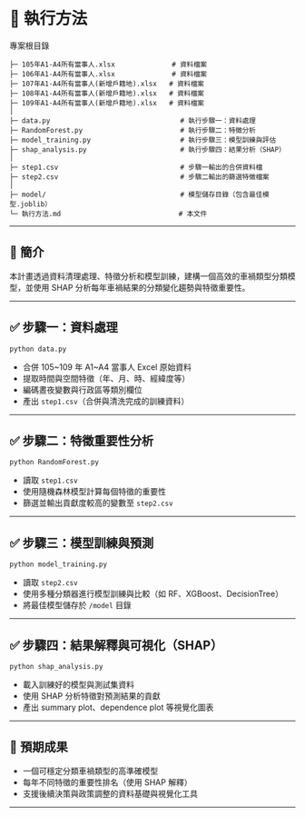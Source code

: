 # 📌 執行方法

專案根目錄

```
├─ 105年A1-A4所有當事人.xlsx              # 資料檔案
├─ 106年A1-A4所有當事人.xlsx              # 資料檔案
├─ 107年A1-A4所有當事人(新增戶籍地).xlsx   # 資料檔案
├─ 108年A1-A4所有當事人(新增戶籍地).xlsx   # 資料檔案
├─ 109年A1-A4所有當事人(新增戶籍地).xlsx   # 資料檔案
│
├─ data.py                                # 執行步驟一：資料處理
├─ RandomForest.py                        # 執行步驟二：特徵分析
├─ model_training.py                      # 執行步驟三：模型訓練與評估
├─ shap_analysis.py                       # 執行步驟四：結果分析（SHAP）
│
├─ step1.csv                              # 步驟一輸出的合併資料檔
├─ step2.csv                              # 步驟二輸出的篩選特徵檔案
│
├─ model/                                 # 模型儲存目錄（包含最佳模型.joblib）
└─ 執行方法.md                             # 本文件
```

---

## 📘 簡介

本計畫透過資料清理處理、特徵分析和模型訓練，建構一個高效的車禍類型分類模型，並使用 SHAP 分析每年車禍結果的分類變化趨勢與特徵重要性。

---

## ✅ 步驟一：資料處理

```
python data.py
```

- 合併 105~109 年 A1~A4 當事人 Excel 原始資料
- 提取時間與空間特徵（年、月、時、經緯度等）
- 編碼晝夜變數與行政區等類別欄位
- 產出 `step1.csv`（合併與清洗完成的訓練資料）

---

## ✅ 步驟二：特徵重要性分析

```
python RandomForest.py
```

- 讀取 `step1.csv`
- 使用隨機森林模型計算每個特徵的重要性
- 篩選並輸出貢獻度較高的變數至 `step2.csv`

---

## ✅ 步驟三：模型訓練與預測

```
python model_training.py
```

- 讀取 `step2.csv`
- 使用多種分類器進行模型訓練與比較（如 RF、XGBoost、DecisionTree）
- 將最佳模型儲存於 `/model` 目錄

---

## ✅ 步驟四：結果解釋與可視化（SHAP）

```
python shap_analysis.py
```

- 載入訓練好的模型與測試集資料
- 使用 SHAP 分析特徵對預測結果的貢獻
- 產出 summary plot、dependence plot 等視覺化圖表

---

## 🎯 預期成果

- 一個可穩定分類車禍類型的高準確模型
- 每年不同特徵的重要性排名（使用 SHAP 解釋）
- 支援後續決策與政策調整的資料基礎與視覺化工具

---
